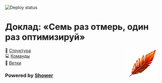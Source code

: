 ![Deploy status](https://github.com/d-rusakov-wp/perf/actions/workflows/deploy.yml/badge.svg?branch=main&event=push)

# Доклад: «Семь раз отмерь, один раз оптимизируй»

<img align="right" src="./themes/tw/images/logo.png" width="100" height="100" alt="Логотип" title="Логотип">

📖 [Структура](./docs/structure.md) <br>
💻 [Команды](./docs/commands.md) <br>
🌿 [Ветки](./docs/branches.md)

### Powered by [Shower](https://github.com/shower/shower)
